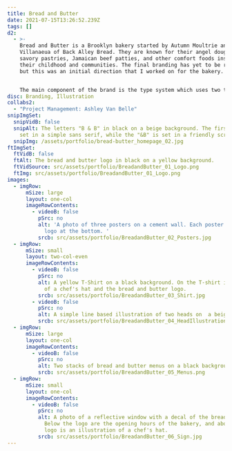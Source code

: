 ```yaml
---
title: Bread and Butter
date: 2021-07-15T13:26:52.239Z
tags: []
d2:
  - >-
    Bread and Butter is a Brooklyn bakery started by Autumn Moultrie and Brian
    Villanaeua of Back Alley Bread. They are known for their angel doughnuts,
    savory pastries, Jamaican beef patties, and other comfort foods inspired by
    their childhood and communities. The final branding has yet to be released,
    but this was an initial direction that I worked on for the bakery. 


    The main component of the brand is the type system which uses two typefaces, one (GT America) a simple grotesque sans that feels professional and buttoned up nodding to Autumn and Brian’s experience in fine dining, and Blitz, a script font that evokes a sense of playfulness and nostalgia nodding to the whimsical and comforting nature of their baked goods. The system is finalized with illustrations to nod to their impeccable perfectionism and sense of craft.
disc: Branding, Illustration
collabs2:
  - "Project Management: Ashley Van Belle"
snipImgSet:
  snipVidB: false
  snipAlt: The letters "B & B" in black on a beige background. The first "B" is
    set in a simple sans serif, while the "&B" is set in a friendly script.
  snipImg: /assets/portfolio/bread-butter_homepage_02.jpg
ftImgSet:
  ftVidB: false
  ftAlt: The bread and butter logo in black on a yellow background.
  ftVidSource: src/assets/portfolio/BreadandButter_01_Logo.png
  ftImg: src/assets/portfolio/BreadandButter_01_Logo.png
images:
  - imgRow:
      mSize: large
      layout: one-col
      imageRowContents:
        - videoB: false
          pSrc: no
          alt: 'A photo of three posters on a cement wall. Each poster has a large "B&B"
            logo at the bottom. '
          srcb: src/assets/portfolio/BreadandButter_02_Posters.jpg
  - imgRow:
      mSize: small
      layout: two-col-even
      imageRowContents:
        - videoB: false
          pSrc: no
          alt: A yellow T-Shirt on a black background. On the T-shirt is an illustration
            of a chef's hat and the bread and butter logo.
          srcb: src/assets/portfolio/BreadandButter_03_Shirt.jpg
        - videoB: false
          pSrc: no
          alt: A simple line based illustration of two heads on  a beige background.
          srcb: src/assets/portfolio/BreadandButter_04_HeadIllustrations.png
  - imgRow:
      mSize: large
      layout: one-col
      imageRowContents:
        - videoB: false
          pSrc: no
          alt: Two stacks of bread and butter menus on a black background.
          srcb: src/assets/portfolio/BreadandButter_05_Menus.png
  - imgRow:
      mSize: small
      layout: one-col
      imageRowContents:
        - videoB: false
          pSrc: no
          alt: A photo of a reflective window with a decal of the bread and butter logo.
            Below the logo are the opening hours of the bakery, and above the
            logo is an illustration of a chef's hat.
          srcb: src/assets/portfolio/BreadandButter_06_Sign.jpg
---
```

